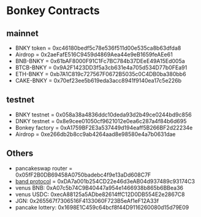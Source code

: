 # Bonkey Contracts

## mainnet
* BNKY token = 0xc46180bedf5c78e536f511d00e535ca8b63dfda8
* Airdrop = 0x2aeFafE516C9459d4869Aea44e9eB1659feAEe61
* BNB-BNKY = 0x61bAF8000F91C1Fc7BC784b37DEeE49A15Ed005a 
* BTCB-BNKY = 0x9A2F1423DD3f5a3cb631e4a705d534D77b0FEa91
* ETH-BNKY = 0xb7A1C819c727567F0672B5035c0C4DB0ba380bb6
* CAKE-BNKY = 0x70ef23ee5b619eda3acc8941f9140ea17c5e226b 

## testnet
* BNKY testnet = 0x058a38a4836ddc10deda93d2b49ce0244bd9c856
* DNKY testnet = 0x8e9cee01050cf9621012e0ea6c287a4f84b6d695 
* Bonkey factory = 0xA1759BF2E3a537449d194eaff5B266BF2d22234e 
* Airdrop = 0xe266db2b8cc9ab4264aad8e98580e4a7b0631dae

## Others
* pancakeswap router = 0x05fF2B0DB69458A0750badebc4f9e13aDd608C7F
* [band protocol](https://docs.binance.org/smart-chain/developer/band.html) = 0xDA7a001b254CD22e46d3eAB04d937489c93174C3
* venus BNB: 0xA07c5b74C9B40447a954e1466938b865b6BBea36
* venus USDC: 0xecA88125a5ADbe82614ffC12D0DB554E2e2867C8
* JGN: 0x265567f7306516F4133060F723B5eAf1eF12A33f
* pancake lottery: 0x1698E1C459c64bcf8f44D9116260080d15d79E09
